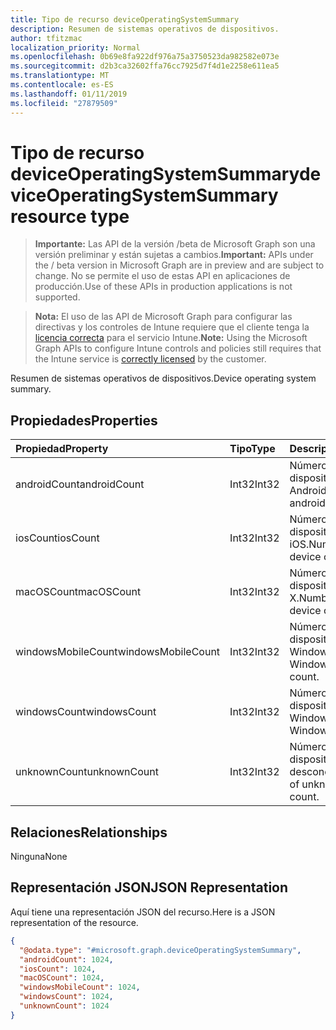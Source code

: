 ```yaml
---
title: Tipo de recurso deviceOperatingSystemSummary
description: Resumen de sistemas operativos de dispositivos.
author: tfitzmac
localization_priority: Normal
ms.openlocfilehash: 0b69e8fa922df976a75a3750523da982582e073e
ms.sourcegitcommit: d2b3ca32602ffa76cc7925d7f4d1e2258e611ea5
ms.translationtype: MT
ms.contentlocale: es-ES
ms.lasthandoff: 01/11/2019
ms.locfileid: "27879509"
---
```

# <a name="deviceoperatingsystemsummary-resource-type"></a><span data-ttu-id="a5f09-103">Tipo de recurso deviceOperatingSystemSummary</span><span class="sxs-lookup"><span data-stu-id="a5f09-103">deviceOperatingSystemSummary resource type</span></span>

> <span data-ttu-id="a5f09-104">**Importante:** Las API de la versión /beta de Microsoft Graph son una versión preliminar y están sujetas a cambios.</span><span class="sxs-lookup"><span data-stu-id="a5f09-104">**Important:** APIs under the / beta version in Microsoft Graph are in preview and are subject to change.</span></span> <span data-ttu-id="a5f09-105">No se permite el uso de estas API en aplicaciones de producción.</span><span class="sxs-lookup"><span data-stu-id="a5f09-105">Use of these APIs in production applications is not supported.</span></span>

> <span data-ttu-id="a5f09-106">**Nota:** El uso de las API de Microsoft Graph para configurar las directivas y los controles de Intune requiere que el cliente tenga la [licencia correcta](https://go.microsoft.com/fwlink/?linkid=839381) para el servicio Intune.</span><span class="sxs-lookup"><span data-stu-id="a5f09-106">**Note:** Using the Microsoft Graph APIs to configure Intune controls and policies still requires that the Intune service is [correctly licensed](https://go.microsoft.com/fwlink/?linkid=839381) by the customer.</span></span>

<span data-ttu-id="a5f09-107">Resumen de sistemas operativos de dispositivos.</span><span class="sxs-lookup"><span data-stu-id="a5f09-107">Device operating system summary.</span></span>
## <a name="properties"></a><span data-ttu-id="a5f09-108">Propiedades</span><span class="sxs-lookup"><span data-stu-id="a5f09-108">Properties</span></span>
|<span data-ttu-id="a5f09-109">Propiedad</span><span class="sxs-lookup"><span data-stu-id="a5f09-109">Property</span></span>|<span data-ttu-id="a5f09-110">Tipo</span><span class="sxs-lookup"><span data-stu-id="a5f09-110">Type</span></span>|<span data-ttu-id="a5f09-111">Descripción</span><span class="sxs-lookup"><span data-stu-id="a5f09-111">Description</span></span>|
|:---|:---|:---|
|<span data-ttu-id="a5f09-112">androidCount</span><span class="sxs-lookup"><span data-stu-id="a5f09-112">androidCount</span></span>|<span data-ttu-id="a5f09-113">Int32</span><span class="sxs-lookup"><span data-stu-id="a5f09-113">Int32</span></span>|<span data-ttu-id="a5f09-114">Número del recuento de dispositivos Android.</span><span class="sxs-lookup"><span data-stu-id="a5f09-114">Number of android device count.</span></span>|
|<span data-ttu-id="a5f09-115">iosCount</span><span class="sxs-lookup"><span data-stu-id="a5f09-115">iosCount</span></span>|<span data-ttu-id="a5f09-116">Int32</span><span class="sxs-lookup"><span data-stu-id="a5f09-116">Int32</span></span>|<span data-ttu-id="a5f09-117">Número del recuento de dispositivos iOS.</span><span class="sxs-lookup"><span data-stu-id="a5f09-117">Number of iOS device count.</span></span>|
|<span data-ttu-id="a5f09-118">macOSCount</span><span class="sxs-lookup"><span data-stu-id="a5f09-118">macOSCount</span></span>|<span data-ttu-id="a5f09-119">Int32</span><span class="sxs-lookup"><span data-stu-id="a5f09-119">Int32</span></span>|<span data-ttu-id="a5f09-120">Número del recuento de dispositivos Mac OS X.</span><span class="sxs-lookup"><span data-stu-id="a5f09-120">Number of Mac OS X device count.</span></span>|
|<span data-ttu-id="a5f09-121">windowsMobileCount</span><span class="sxs-lookup"><span data-stu-id="a5f09-121">windowsMobileCount</span></span>|<span data-ttu-id="a5f09-122">Int32</span><span class="sxs-lookup"><span data-stu-id="a5f09-122">Int32</span></span>|<span data-ttu-id="a5f09-123">Número del recuento de dispositivos móviles Windows.</span><span class="sxs-lookup"><span data-stu-id="a5f09-123">Number of Windows mobile device count.</span></span>|
|<span data-ttu-id="a5f09-124">windowsCount</span><span class="sxs-lookup"><span data-stu-id="a5f09-124">windowsCount</span></span>|<span data-ttu-id="a5f09-125">Int32</span><span class="sxs-lookup"><span data-stu-id="a5f09-125">Int32</span></span>|<span data-ttu-id="a5f09-126">Número del recuento de dispositivos Windows.</span><span class="sxs-lookup"><span data-stu-id="a5f09-126">Number of Windows device count.</span></span>|
|<span data-ttu-id="a5f09-127">unknownCount</span><span class="sxs-lookup"><span data-stu-id="a5f09-127">unknownCount</span></span>|<span data-ttu-id="a5f09-128">Int32</span><span class="sxs-lookup"><span data-stu-id="a5f09-128">Int32</span></span>|<span data-ttu-id="a5f09-129">Número del recuento de dispositivos desconocidos.</span><span class="sxs-lookup"><span data-stu-id="a5f09-129">Number of unknown device count.</span></span>|

## <a name="relationships"></a><span data-ttu-id="a5f09-130">Relaciones</span><span class="sxs-lookup"><span data-stu-id="a5f09-130">Relationships</span></span>
<span data-ttu-id="a5f09-131">Ninguna</span><span class="sxs-lookup"><span data-stu-id="a5f09-131">None</span></span>
## <a name="json-representation"></a><span data-ttu-id="a5f09-132">Representación JSON</span><span class="sxs-lookup"><span data-stu-id="a5f09-132">JSON Representation</span></span>
<span data-ttu-id="a5f09-133">Aquí tiene una representación JSON del recurso.</span><span class="sxs-lookup"><span data-stu-id="a5f09-133">Here is a JSON representation of the resource.</span></span>
<!-- {
  "blockType": "resource",
  "@odata.type": "microsoft.graph.deviceOperatingSystemSummary"
}
-->
``` json
{
  "@odata.type": "#microsoft.graph.deviceOperatingSystemSummary",
  "androidCount": 1024,
  "iosCount": 1024,
  "macOSCount": 1024,
  "windowsMobileCount": 1024,
  "windowsCount": 1024,
  "unknownCount": 1024
}
```





